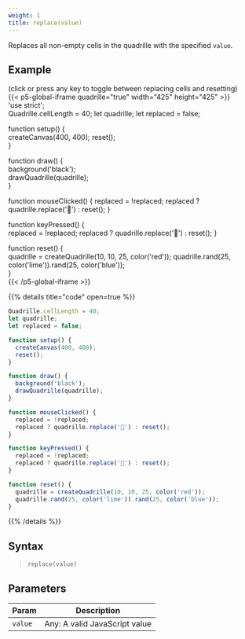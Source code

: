 ```yaml
---
weight: 1
title: replace(value)
---
```


Replaces all non-empty cells in the quadrille with the specified `value`.

## Example

(click or press any key to toggle between replacing cells and resetting)\
{{< p5-global-iframe quadrille="true" width="425" height="425" >}}  
'use strict';  
Quadrille.cellLength = 40;
let quadrille;
let replaced = false;

function setup() {  
  createCanvas(400, 400);
  reset();  
}  

function draw() {  
  background('black');  
  drawQuadrille(quadrille);  
}  

function mouseClicked() {
  replaced = !replaced;
  replaced ? quadrille.replace('🐛') : reset();
}  

function keyPressed() {  
  replaced = !replaced;
  replaced ? quadrille.replace('🙈') : reset();
}  

function reset() {  
  quadrille = createQuadrille(10, 10, 25, color('red'));
  quadrille.rand(25, color('lime')).rand(25, color('blue'));  
}  
{{< /p5-global-iframe >}}  

{{% details title="code" open=true %}}  
```js  
Quadrille.cellLength = 40;
let quadrille;
let replaced = false;

function setup() {  
  createCanvas(400, 400);
  reset();  
}  

function draw() {  
  background('black');  
  drawQuadrille(quadrille);  
}  

function mouseClicked() {
  replaced = !replaced;
  replaced ? quadrille.replace('🐛') : reset();
}  

function keyPressed() {  
  replaced = !replaced;
  replaced ? quadrille.replace('🙈') : reset();
}  

function reset() {  
  quadrille = createQuadrille(10, 10, 25, color('red'));
  quadrille.rand(25, color('lime')).rand(25, color('blue'));  
}  
```  
{{% /details %}}  

## Syntax  

> `replace(value)`  

## Parameters  

| Param     | Description                                                                                                                                                        |  
|-----------|--------------------------------------------------------------------------------------------------------------------------------------------------------------------|  
| `value`   | Any: A valid JavaScript value                                                        |

[^1]: If `value` is a function, it is evaluated **per cell**. Use `Quadrille.factory(({ row, col }) => new Object(...))` to generate a new object per cell. For display routines, use a plain function like `({ row, col, options }) => { ... }`. See [`options`]({{< relref display_fns >}}) for available parameters.